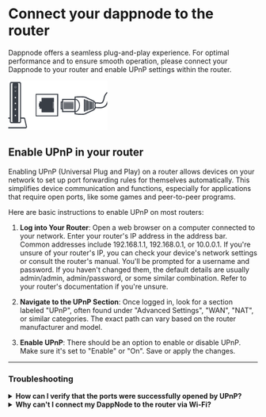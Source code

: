 # Connect your dappnode to the router

Dappnode offers a seamless plug-and-play experience. For optimal performance and to ensure smooth operation, please connect your Dappnode to your router and enable UPnP settings within the router.

![Connect to router](/img/connect-to-router.png)

## Enable UPnP in your router

Enabling UPnP (Universal Plug and Play) on a router allows devices on your network to set up port forwarding rules for themselves automatically. This simplifies device communication and functions, especially for applications that require open ports, like some games and peer-to-peer programs.

Here are basic instructions to enable UPnP on most routers:

1. **Log into Your Router**: Open a web browser on a computer connected to your network.
   Enter your router's IP address in the address bar. Common addresses include 192.168.1.1, 192.168.0.1, or 10.0.0.1. If you're unsure of your router's IP, you can check your device's network settings or consult the router's manual.
   You'll be prompted for a username and password. If you haven't changed them, the default details are usually admin/admin, admin/password, or some similar combination. Refer to your router's documentation if you're unsure.

2. **Navigate to the UPnP Section**: Once logged in, look for a section labeled "UPnP", often found under "Advanced Settings", "WAN", "NAT", or similar categories. The exact path can vary based on the router manufacturer and model.

3. **Enable UPnP**: There should be an option to enable or disable UPnP. Make sure it's set to "Enable" or "On".
   Save or apply the changes.

<hr />

### Troubleshooting

<details>
  <summary><b>How can I verify that the ports were successfully opened by UPnP? </b></summary>

Access your dappnode <a href="http://my.dappnode/support/ports">support > ports</a> view and execute an API scan of the ports.

An alternative is to manually check if the ports have been opened successfully, follow these steps:

1. Use an online port checker tool, like "YouGetSignal" or "Canyouseeme."
2. Enter your external IP address and the port number you want to check.
3. Click "Check." If the port is open and accessible from the outside, the tool will confirm it.

Alternatively, you can use tools like `nmap` to scan your own ports from a different network.

</details>
<details>
  <summary><b>Why can't I connect my DappNode to the router via Wi-Fi?</b></summary>
  
Currently, Dappnode doesn't support Wi-Fi connections to a router. Ensure your Dappnode is connected directly to the router using an ethernet cable.

</details>
